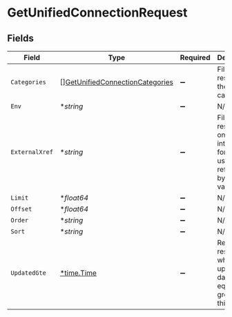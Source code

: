 # GetUnifiedConnectionRequest


## Fields

| Field                                                                                         | Type                                                                                          | Required                                                                                      | Description                                                                                   |
| --------------------------------------------------------------------------------------------- | --------------------------------------------------------------------------------------------- | --------------------------------------------------------------------------------------------- | --------------------------------------------------------------------------------------------- |
| `Categories`                                                                                  | [][GetUnifiedConnectionCategories](../../models/operations/getunifiedconnectioncategories.md) | :heavy_minus_sign:                                                                            | Filter the results on these categories                                                        |
| `Env`                                                                                         | **string*                                                                                     | :heavy_minus_sign:                                                                            | N/A                                                                                           |
| `ExternalXref`                                                                                | **string*                                                                                     | :heavy_minus_sign:                                                                            | Filter the results to only those integrations for your user referenced by this value          |
| `Limit`                                                                                       | **float64*                                                                                    | :heavy_minus_sign:                                                                            | N/A                                                                                           |
| `Offset`                                                                                      | **float64*                                                                                    | :heavy_minus_sign:                                                                            | N/A                                                                                           |
| `Order`                                                                                       | **string*                                                                                     | :heavy_minus_sign:                                                                            | N/A                                                                                           |
| `Sort`                                                                                        | **string*                                                                                     | :heavy_minus_sign:                                                                            | N/A                                                                                           |
| `UpdatedGte`                                                                                  | [*time.Time](https://pkg.go.dev/time#Time)                                                    | :heavy_minus_sign:                                                                            | Return only results whose updated date is equal or greater to this value                      |